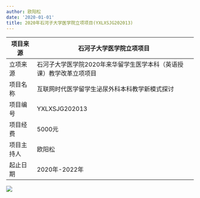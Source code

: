 ```yaml
---
author: 欧阳松
date: '2020-01-01'
title: 2020年石河子大学医学院立项项目(YXLXSJG202013)
---
```


| 项目来源   | 石河子大学医学院立项项目                                             |
|---------------|---------------------------------------------------------|
| 立项来源   | 石河子大学医学院2020年来华留学生医学本科（英语授课）教学改革立项项目 |
| 项目名称   | 互联网时代医学留学生泌尿外科本科教学新模式探讨                       |
| 项目编号   | YXLXSJG202013                                                        |
| 项目经费   | 5000元                                                               |
| 项目主持人 | 欧阳松                                                               |
| 起止日期   | 2020年-2022年                                                        |

![](/publication/project/overseas1.jpeg)
